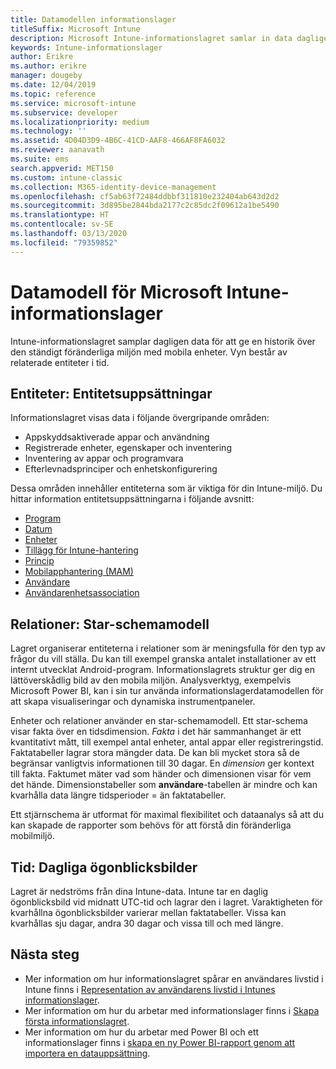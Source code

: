 ```yaml
---
title: Datamodellen informationslager
titleSuffix: Microsoft Intune
description: Microsoft Intune-informationslagret samlar in data dagligen för att kunna ge en historisk bild över den ständigt föränderliga mobilmiljön.
keywords: Intune-informationslager
author: Erikre
ms.author: erikre
manager: dougeby
ms.date: 12/04/2019
ms.topic: reference
ms.service: microsoft-intune
ms.subservice: developer
ms.localizationpriority: medium
ms.technology: ''
ms.assetid: 4D04D3D9-4B6C-41CD-AAF8-466AF8FA6032
ms.reviewer: aanavath
ms.suite: ems
search.appverid: MET150
ms.custom: intune-classic
ms.collection: M365-identity-device-management
ms.openlocfilehash: cf5ab63f72484ddbbf311810e232404ab643d2d2
ms.sourcegitcommit: 3d895be2844bda2177c2c85dc2f09612a1be5490
ms.translationtype: HT
ms.contentlocale: sv-SE
ms.lasthandoff: 03/13/2020
ms.locfileid: "79359852"
---
```

# <a name="microsoft-intune-data-warehouse-data-model"></a>Datamodell för Microsoft Intune-informationslager

Intune-informationslagret samplar dagligen data för att ge en historik över den ständigt föränderliga miljön med mobila enheter. Vyn består av relaterade entiteter i tid.

## <a name="entities-entity-sets"></a>Entiteter: Entitetsuppsättningar

Informationslagret visas data i följande övergripande områden:

- Appskyddsaktiverade appar och användning
- Registrerade enheter, egenskaper och inventering
- Inventering av appar och programvara
- Efterlevnadsprinciper och enhetskonfigurering

Dessa områden innehåller entiteterna som är viktiga för din Intune-miljö. Du hittar information entitetsuppsättningarna i följande avsnitt:

- [Program](reports-ref-application.md)
- [Datum](reports-ref-date.md)
- [Enheter](reports-ref-devices.md)
- [Tillägg för Intune-hantering](reports-ref-intunemanagementextension.md)
- [Princip](reports-ref-policy.md)
- [Mobilapphantering (MAM)](../apps/app-management.md)
- [Användare](reports-ref-user.md)
- [Användarenhetsassociation](reports-ref-user-device.md)

## <a name="relationships-star-schema-model"></a>Relationer: Star-schemamodell

Lagret organiserar entiteterna i relationer som är meningsfulla för den typ av frågor du vill ställa. Du kan till exempel granska antalet installationer av ett internt utvecklat Android-program. Informationslagrets struktur ger dig en lättöverskådlig bild av den mobila miljön. Analysverktyg, exempelvis Microsoft Power BI, kan i sin tur använda informationslagerdatamodellen för att skapa visualiseringar och dynamiska instrumentpaneler.

Enheter och relationer använder en star-schemamodell. Ett star-schema visar fakta över en tidsdimension. *Fakta* i det här sammanhanget är ett kvantitativt mått, till exempel antal enheter, antal appar eller registreringstid. Faktatabeller lagrar stora mängder data. De kan bli mycket stora så de begränsar vanligtvis informationen till 30 dagar. En *dimension* ger kontext till fakta. Faktumet mäter vad som händer och dimensionen visar för vem det hände. Dimensionstabeller som **användare**-tabellen är mindre och kan kvarhålla data längre tidsperioder = än faktatabeller.

Ett stjärnschema är utformat för maximal flexibilitet och dataanalys så att du kan skapade de rapporter som behövs för att förstå din föränderliga mobilmiljö.

## <a name="time-daily-snapshots"></a>Tid: Dagliga ögonblicksbilder

Lagret är nedströms från dina Intune-data. Intune tar en daglig ögonblicksbild vid midnatt UTC-tid och lagrar den i lagret. Varaktigheten för kvarhållna ögonblicksbilder varierar mellan faktatabeller. Vissa kan kvarhållas sju dagar, andra 30 dagar och vissa till och med längre.

## <a name="next-steps"></a>Nästa steg

- Mer information om hur informationslagret spårar en användares livstid i Intune finns i [Representation av användarens livstid i Intunes informationslager](reports-ref-user-timeline.md).
- Mer information om hur du arbetar med informationslager finns i [Skapa första informationslagret](https://www.codeproject.com/Articles/652108/Create-First-Data-WareHouse).
- Mer information om hur du arbetar med Power BI och ett informationslager finns i [skapa en ny Power BI-rapport genom att importera en datauppsättning](https://powerbi.microsoft.com/documentation/powerbi-service-create-a-new-report/). 
